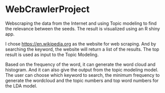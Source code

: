 # WebCrawlerProject
Webscraping the data from the Internet and using Topic modeling to find the relevance between the seeds. The result is visualized using an R shiny app.

I chose https://en.wikipedia.org as the website for web scraping. And by searching the keyword, the website will return a list of the results. The top result is used as input to the Topic Modeling.

Based on the frequency of the word, it can generate the word cloud and histogram. And it can also give the output from the topic modeling model. The user can choose which keyword to search, the minimum frequency to generate the wordcloud and the topic numbers and top word numbers for the LDA model.
